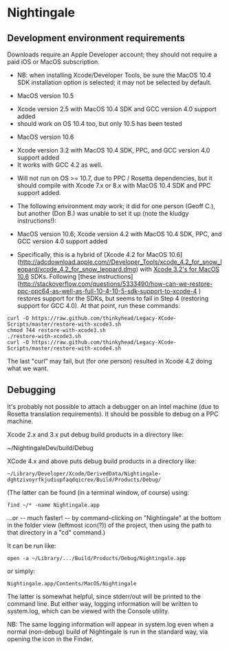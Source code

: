 Nightingale
===========

Development environment requirements
------------------------------------
Downloads require an Apple Developer account; they should not require a paid iOS or MacOS subscription.
 - NB: when installing Xcode/Developer Tools, be sure the MacOS 10.4 SDK installation option is selected; it may not be selected by default.

* MacOS version 10.5
 - Xcode version 2.5 with MacOS 10.4 SDK and GCC version 4.0 support added
 - should work on OS 10.4 too, but only 10.5 has been tested

* MacOS version 10.6
 - Xcode version 3.2 with MacOS 10.4 SDK, PPC, and GCC version 4.0 support added
 - It works with GCC 4.2 as well.
 
 * Will not run on OS >= 10.7, due to PPC / Rosetta dependencies, but it should compile with Xcode 7.x or 8.x with MacOS 10.4 SDK and PPC support added.

* The following environment _may_ work; it did for one person (Geoff C.), but another (Don B.) was unable to set it up (note the kludgy instructions!):

* MacOS version 10.6; Xcode version 4.2 with MacOS 10.4 SDK, PPC, and GCC version 4.0 support added 
 - Specifically, this is a hybrid of [Xcode 4.2 for MacOS 10.6] (http://adcdownload.apple.com//Developer_Tools/xcode_4.2_for_snow_leopard/xcode_4.2_for_snow_leopard.dmg)
 with [Xcode 3.2's for MacOS 10.6](http://adcdownload.apple.com//Developer_Tools/xcode_3.2.6_and_ios_sdk_4.3__final/xcode_3.2.6_and_ios_sdk_4.3.dmg) SDKs.
 Following [these instructions] (http://stackoverflow.com/questions/5333490/how-can-we-restore-ppc-ppc64-as-well-as-full-10-4-10-5-sdk-support-to-xcode-4
) restores support for the SDKs, but seems to fail in Step 4 (restoring support for GCC 4.0). At that point, run these commands:

```
curl -O https://raw.github.com/thinkyhead/Legacy-XCode-Scripts/master/restore-with-xcode3.sh
chmod 744 restore-with-xcode3.sh
./restore-with-xcode3.sh
curl -O https://raw.github.com/thinkyhead/Legacy-XCode-Scripts/master/restore-with-xcode4.sh
```

The last "curl" may fail, but (for one person) resulted in Xcode 4.2 doing what we want.


Debugging
---------
It's probably not possible to attach a debugger on an Intel machine (due to Rosetta translation requirements).  It should be possible to debug on a PPC machine.

Xcode 2.x and 3.x put debug build products in a directory like:

~/NightingaleDev/build/Debug

XCode 4.x and above puts debug build products in a directory like:

`~/Library/Developer/Xcode/DerivedData/Nightingale-dghtzivoyrfkjudiupfaqdqicrev/Build/Products/Debug/`

(The latter can be found (in a terminal window, of course) using:

`find ~/* -name Nightingale.app`

...or -- much faster! -- by command-clicking on "Nightingale" at the bottom in the folder view (leftmost icon(?)) of the project, then using the path to that directory in a "cd" command.)

It can be run like:

`open -a ~/Library/.../Build/Products/Debug/Nightingale.app`

or simply:

`Nightingale.app/Contents/MacOS/Nightingale`

The latter is somewhat helpful, since stderr/out will be printed to the command line. But either way, logging information will be written to system.log, which can be viewed with the Console utility.

NB: The same logging information will appear in system.log even when a normal (non-debug) build of Nightingale is run in the standard way, via opening the icon in the Finder.

